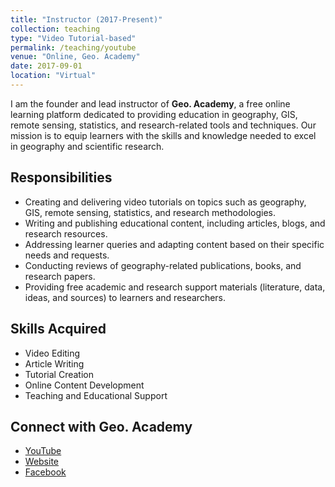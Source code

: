```yaml
---
title: "Instructor (2017-Present)"
collection: teaching
type: "Video Tutorial-based"
permalink: /teaching/youtube
venue: "Online, Geo. Academy"
date: 2017-09-01
location: "Virtual"
---
```

I am the founder and lead instructor of **Geo. Academy**, a free online learning platform dedicated to providing education in geography, GIS, remote sensing, statistics, and research-related tools and techniques. Our mission is to equip learners with the skills and knowledge needed to excel in geography and scientific research.

## Responsibilities
- Creating and delivering video tutorials on topics such as geography, GIS, remote sensing, statistics, and research methodologies.
- Writing and publishing educational content, including articles, blogs, and research resources.
- Addressing learner queries and adapting content based on their specific needs and requests.
- Conducting reviews of geography-related publications, books, and research papers.
- Providing free academic and research support materials (literature, data, ideas, and sources) to learners and researchers.

## Skills Acquired
- Video Editing
- Article Writing
- Tutorial Creation
- Online Content Development
- Teaching and Educational Support

## Connect with Geo. Academy
- [YouTube](https://www.youtube.com/@GeoAcademy)
- [Website](https://geoacademy001.blogspot.com/)
- [Facebook](https://www.facebook.com/groups/geo.academy001/)
